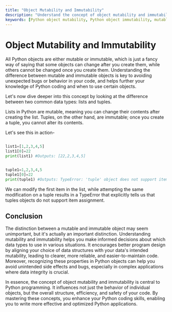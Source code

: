 ```yaml
---
title: "Object Mutability and Immutability"
description: "Understand the concept of object mutability and immutability in Python. Learn the difference between mutable and immutable objects, and how to work with them effectively in your Python code."
keywords: [Python object mutability, Python object immutability, mutable objects, immutable objects, Python lists, Python tuples, Python data types, Python programming concepts]
---
```


# Object Mutability and Immutability

All Python objects are either mutable or immutable, which is just a fancy way of saying that some objects can change after you create them, while others cannot be changed once you create them. Understanding the difference between mutable and immutable objects is key to avoiding unexpected bugs or behavior in your code, and helps further your knowledge of Python coding and when to use certain objects.

Let's now dive deeper into this concept by looking at the difference between two common data types: lists and tuples.

Lists in Python are mutable, meaning you can change their contents after creating the list. Tuples, on the other hand, are immutable; once you create a tuple, you cannot alter its contents.

Let's see this in action-

```python

list1=[1,2,3,4,5]
list1[0]=22
print(list1) #Outputs: [22,2,3,4,5]


tuple1=1,2,3,4,5
tuple1[0]=22
print(tuple1) #Outputs: TypeError: 'tuple' object does not support item assignment
```

We can modify the first item in the list, while attempting the same modification on a tuple results in a TypeError that explicitly tells us that tuples objects do not support item assignment.

## Conclusion

The distinction between a mutable and immutable object may seem unimportant, but it's actually an important distinction. Understanding mutability and immutability helps you make informed decisions about which data types to use in various situations. It encourages better program design by aligning your choice of data structures with your data's intended mutability, leading to clearer, more reliable, and easier-to-maintain code. Moreover, recognizing these properties in Python objects can help you avoid unintended side effects and bugs, especially in complex applications where data integrity is crucial.

In essence, the concept of object mutability and immutability is central to Python programming. It influences not just the behavior of individual objects, but the overall structure, efficiency, and safety of your code. By mastering these concepts, you enhance your Python coding skills, enabling you to write more effective and optimized Python applications.